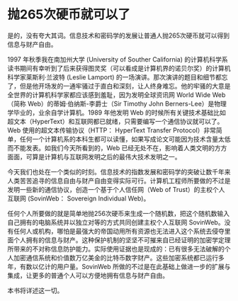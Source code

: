 # 抛265次硬币就可以了

是的，没有夸大其词。信息技术和密码学的发展让普通人抛265次硬币就可以得到信息与财产自由。

1997 年秋季我在南加州大学 (University of Souther California) 的计算机科学系读书期间有幸听到了后来获得图灵奖（可以看成是计算机界的诺贝尔奖）的计算机科学家莱斯利·兰波特 (Leslie Lamport) 的一场演讲。那次演讲的题目和细节都忘了，但是他开场发的一通牢骚过于直白和深刻，让人终身难忘。他的牢骚的大意是全世界的计算机科学家都应该感到羞耻，因为发明全球资讯网 World Wide Web （简称 Web）的蒂姆·伯纳斯-李爵士（Sir Timothy John Berners-Lee）是物理学毕业的，业余自学计算机。1989 年他发明 Web 的时候所有关键技术基础比如超文本（HyperText）和互联网都已就绪，只需要编写一个通信协议就可以了。Web 使用的超文本传输协议（HTTP： HyperText Transfer Protocol）非常简单，任何一个计算机系的本科生都可以读懂，如果写成论文可能因为技术含量太低而不能发表。如我们今天所看到的，Web 已经无处不在，影响着人类文明的方方面面，可算是计算机与互联网发明之后的最伟大技术发明之一。

今天我们也处在一个类似的时刻。信息技术的指数发展和密码学的突破让数千年来人类苦苦追寻的信息自由与财产自由变得实际可行。计算机工程师所要做的不过是发明一些新的通信协议，创造一个基于个人信任网（Web of Trust）的主权个人互联网 (SovinWeb： Sovereign Individual Web)。

任何个人所要做的就是简单地抛256次硬币来生成一个随机数，把这个随机数输入自己拥有的电脑系统并以独立对等的方式共同创建主权个人互联网 SovinWeb。没有任何人或机构，哪怕是最强大的帝国动用所有资源也无法进入这个系统去侵夺里面个人拥有的信息与财产。这种保护机制的坚坚不可摧来自已经证明的加密学定理所带来的不对称信息防护能力。实际使用证据也是现成的：已有很多无法破解的个人加密通信系统和价值数万亿美金的比特币数字财产。这些加密系统都已运行多年，有数以亿计的用户量。SovinWeb 所做的不过是在此基础上做进一步的扩展与集成，让更多的普通个人可以方便地拥有信息与财产自由。

本书将详述这一切。
